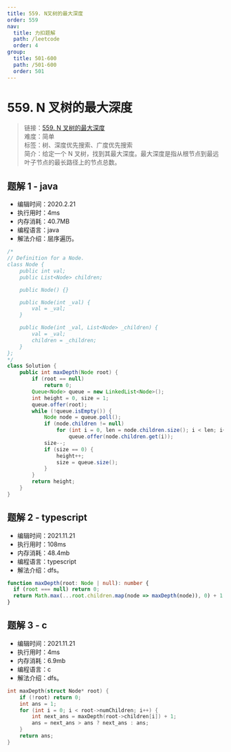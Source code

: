 ```yaml
---
title: 559. N叉树的最大深度
order: 559
nav:
  title: 力扣题解
  path: /leetcode
  order: 4
group:
  title: 501-600
  path: /501-600
  order: 501
---
```


# 559. N 叉树的最大深度

> 链接：[559. N 叉树的最大深度](https://leetcode-cn.com/problems/maximum-depth-of-n-ary-tree/)  
> 难度：简单  
> 标签：树、深度优先搜索、广度优先搜索  
> 简介：给定一个 N 叉树，找到其最大深度。最大深度是指从根节点到最远叶子节点的最长路径上的节点总数。

## 题解 1 - java

- 编辑时间：2020.2.21
- 执行用时：4ms
- 内存消耗：40.7MB
- 编程语言：java
- 解法介绍：层序遍历。

```java
/*
// Definition for a Node.
class Node {
    public int val;
    public List<Node> children;

    public Node() {}

    public Node(int _val) {
        val = _val;
    }

    public Node(int _val, List<Node> _children) {
        val = _val;
        children = _children;
    }
};
*/
class Solution {
	public int maxDepth(Node root) {
		if (root == null)
			return 0;
		Queue<Node> queue = new LinkedList<Node>();
		int height = 0, size = 1;
		queue.offer(root);
		while (!queue.isEmpty()) {
			Node node = queue.poll();
			if (node.children != null)
				for (int i = 0, len = node.children.size(); i < len; i++)
					queue.offer(node.children.get(i));
			size--;
			if (size == 0) {
				height++;
				size = queue.size();
			}
		}
		return height;
	}
}
```

## 题解 2 - typescript

- 编辑时间：2021.11.21
- 执行用时：108ms
- 内存消耗：48.4mb
- 编程语言：typescript
- 解法介绍：dfs。

```typescript
function maxDepth(root: Node | null): number {
  if (root === null) return 0;
  return Math.max(...root.children.map(node => maxDepth(node)), 0) + 1;
}
```

## 题解 3 - c

- 编辑时间：2021.11.21
- 执行用时：4ms
- 内存消耗：6.9mb
- 编程语言：c
- 解法介绍：dfs。

```c
int maxDepth(struct Node* root) {
    if (!root) return 0;
    int ans = 1;
    for (int i = 0; i < root->numChildren; i++) {
        int next_ans = maxDepth(root->children[i]) + 1;
        ans = next_ans > ans ? next_ans : ans;
    }
    return ans;
}
```
